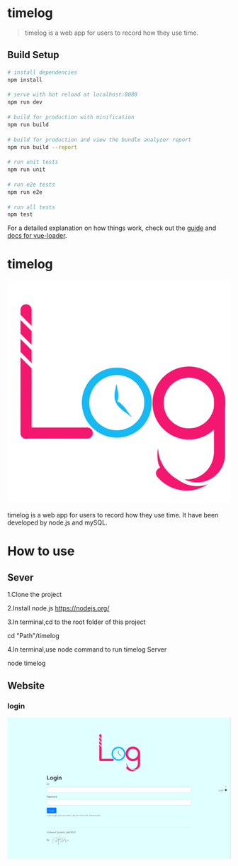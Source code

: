 # timelog

> timelog is a web app for users to record how they use time.

## Build Setup

``` bash
# install dependencies
npm install

# serve with hot reload at localhost:8080
npm run dev

# build for production with minification
npm run build

# build for production and view the bundle analyzer report
npm run build --report

# run unit tests
npm run unit

# run e2e tests
npm run e2e

# run all tests
npm test
```

For a detailed explanation on how things work, check out the [guide](http://vuejs-templates.github.io/webpack/) and [docs for vue-loader](http://vuejs.github.io/vue-loader).


# timelog
![](/UI/assets/timelog.png)

timelog is a web app for users to record how they use time.
It have been developed by node.js and mySQL.

# How to use
## Sever
1.Clone the project

2.Install node.js
https://nodejs.org/

3.In terminal,cd to the root folder of this project

  cd "Path"/timelog

4.In terminal,use node command to run timelog Server

  node timelog

## Website

### login
![](/UI/assets/sampleLogin.png)
